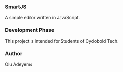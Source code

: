 ### SmartJS 
A simple editor written in JavaScript. 


### Development Phase 
This project is intended for Students of Cyclobold Tech.

### Author
Olu Adeyemo